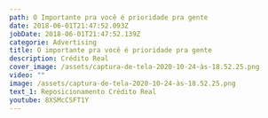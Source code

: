 ```yaml
---
path: O Importante pra você é prioridade pra gente
date: 2018-06-01T21:47:52.093Z
jobDate: 2018-06-01T21:47:52.139Z
categorie: Advertising
title: O importante pra você é prioridade pra gente
description: Crédito Real
cover_image: /assets/captura-de-tela-2020-10-24-às-18.52.25.png
video: ""
image: /assets/captura-de-tela-2020-10-24-às-18.52.25.png
text_1: Reposicionamento Crédito Real
youtube: 8XSMcCSFT1Y
---
```

